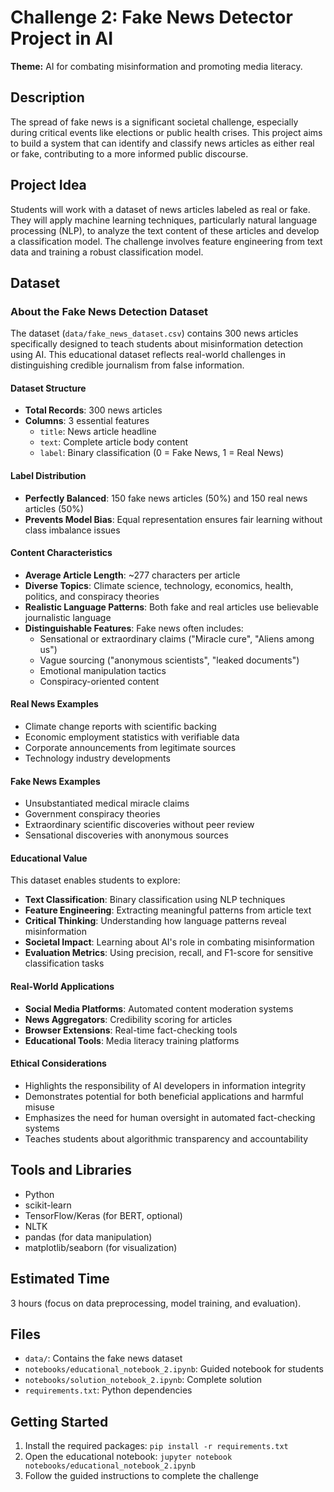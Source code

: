 # Challenge 2: Fake News Detector Project in AI

**Theme:** AI for combating misinformation and promoting media literacy.

## Description

The spread of fake news is a significant societal challenge, especially during critical events like elections or public health crises. This project aims to build a system that can identify and classify news articles as either real or fake, contributing to a more informed public discourse.

## Project Idea

Students will work with a dataset of news articles labeled as real or fake. They will apply machine learning techniques, particularly natural language processing (NLP), to analyze the text content of these articles and develop a classification model. The challenge involves feature engineering from text data and training a robust classification model.

## Dataset

### About the Fake News Detection Dataset

The dataset (`data/fake_news_dataset.csv`) contains 300 news articles specifically designed to teach students about misinformation detection using AI. This educational dataset reflects real-world challenges in distinguishing credible journalism from false information.

#### Dataset Structure
- **Total Records**: 300 news articles
- **Columns**: 3 essential features
  - `title`: News article headline
  - `text`: Complete article body content
  - `label`: Binary classification (0 = Fake News, 1 = Real News)

#### Label Distribution
- **Perfectly Balanced**: 150 fake news articles (50%) and 150 real news articles (50%)
- **Prevents Model Bias**: Equal representation ensures fair learning without class imbalance issues

#### Content Characteristics
- **Average Article Length**: ~277 characters per article
- **Diverse Topics**: Climate science, technology, economics, health, politics, and conspiracy theories
- **Realistic Language Patterns**: Both fake and real articles use believable journalistic language
- **Distinguishable Features**: Fake news often includes:
  - Sensational or extraordinary claims ("Miracle cure", "Aliens among us")
  - Vague sourcing ("anonymous scientists", "leaked documents")
  - Emotional manipulation tactics
  - Conspiracy-oriented content

#### Real News Examples
- Climate change reports with scientific backing
- Economic employment statistics with verifiable data
- Corporate announcements from legitimate sources
- Technology industry developments

#### Fake News Examples
- Unsubstantiated medical miracle claims
- Government conspiracy theories
- Extraordinary scientific discoveries without peer review
- Sensational discoveries with anonymous sources

#### Educational Value
This dataset enables students to explore:
- **Text Classification**: Binary classification using NLP techniques
- **Feature Engineering**: Extracting meaningful patterns from article text
- **Critical Thinking**: Understanding how language patterns reveal misinformation
- **Societal Impact**: Learning about AI's role in combating misinformation
- **Evaluation Metrics**: Using precision, recall, and F1-score for sensitive classification tasks

#### Real-World Applications
- **Social Media Platforms**: Automated content moderation systems
- **News Aggregators**: Credibility scoring for articles
- **Browser Extensions**: Real-time fact-checking tools
- **Educational Tools**: Media literacy training platforms

#### Ethical Considerations
- Highlights the responsibility of AI developers in information integrity
- Demonstrates potential for both beneficial applications and harmful misuse
- Emphasizes the need for human oversight in automated fact-checking systems
- Teaches students about algorithmic transparency and accountability

## Tools and Libraries

- Python
- scikit-learn
- TensorFlow/Keras (for BERT, optional)
- NLTK
- pandas (for data manipulation)
- matplotlib/seaborn (for visualization)

## Estimated Time

3 hours (focus on data preprocessing, model training, and evaluation).

## Files

- `data/`: Contains the fake news dataset
- `notebooks/educational_notebook_2.ipynb`: Guided notebook for students
- `notebooks/solution_notebook_2.ipynb`: Complete solution
- `requirements.txt`: Python dependencies

## Getting Started

1. Install the required packages: `pip install -r requirements.txt`
2. Open the educational notebook: `jupyter notebook notebooks/educational_notebook_2.ipynb`
3. Follow the guided instructions to complete the challenge

